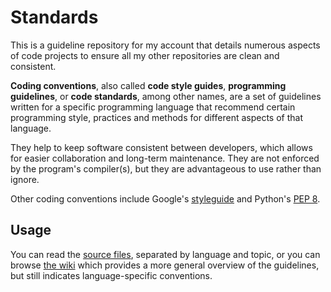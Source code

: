 # Standards
This is a guideline repository for my account that details numerous aspects of code projects to ensure all my other repositories are clean and consistent.

**Coding conventions**, also called **code style guides**, **programming guidelines**, or **code standards**, among other names, are a set of guidelines written for a specific programming language that recommend certain programming style, practices and methods for different aspects of that language.

They help to keep software consistent between developers, which allows for easier collaboration and long-term maintenance. They are not enforced by the program's compiler(s), but they are advantageous to use rather than ignore.

Other coding conventions include Google's [styleguide](https://google.github.io/styleguide/) and Python's [PEP 8](https://peps.python.org/pep-0008/).

## Usage
You can read the [source files](https://github.com/thatgaypigeon/standards/tree/main), separated by language and topic, or you can browse [the wiki](https://github.com/thatgaypigeon/standards/wiki/) which provides a more general overview of the guidelines, but still indicates language-specific conventions.
